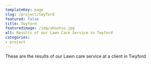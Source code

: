 ```yaml
---
templateKey: page
slug: /project/twyford
featured: false
title: Twyford
featuredimage: /img/aboutus.jpg
alt: Results of our Lawn Care Service in Twyford
categories:
- project
---
```

These are the results of our Lawn care service at a client in Twyford



